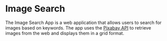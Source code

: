 # Image Search

The Image Search App is a web application that allows users to search for images based on keywords. The app uses the [Pixabay API](https://pixabay.com/api/docs/) to retrieve images from the web and displays them in a grid format.